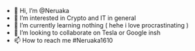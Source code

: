 - 👋 Hi, I’m @Neruaka
- 👀 I’m interested in Crypto and IT in general 
- 🌱 I’m currently learning nothing ( hehe i love procrastinating )
- 💞️ I’m looking to collaborate on Tesla or Google insh
- 📫 How to reach me #Neruaka1610

<!---
Neruaka/Neruaka is a ✨ special ✨ repository because its `README.md` (this file) appears on your GitHub profile.
You can click the Preview link to take a look at your changes.
--->
